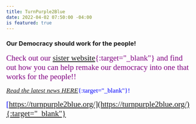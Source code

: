```yaml
---
title: TurnPurple2Blue
date: 2022-04-02 07:50:00 -04:00
is featured: true
---
```


### Our Democracy should work for the people!

   
<span style="font-family:Papyrus; font-size:1.5em; color:purple;">Check out our [sister website](https://turnpurple2blue.org){:target="_blank"} and find out how you can help remake our democracy into one that works for the people!!</span>  


<span style="font-family:Papyrus; font-size:1.25em; color:blue;">[*Read the latest news HERE*](https://turnpurple2blue.org/new/){:target="_blank"}!</span>  
    

<span style="font-family:Papyrus; font-size:1.5em; color:blue;">[https://turnpurple2blue.org/](https://turnpurple2blue.org/){:target="_blank"}</span> 
